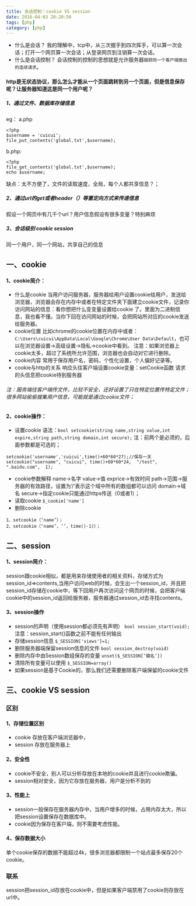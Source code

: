 ```yaml
---
title: 会话控制：cookie VS session
date: 2016-04-03 20:20:50
tags: [php]
category: [php]
---
```

- 什么是会话？
我的理解中，tcp中，从三次握手到四次挥手，可以算一次会话；打开一个网页算一次会话；从登录网页到注销算一次会话。
- 什么是会话控制？
会话控制的控制的思想就是允许服务器`跟踪同一个客户端做出的连续请求`。
<!--more-->

#### http是无状态协议，那么怎么才能从一个页面跳转到另一个页面，但是信息保存呢？让服务器知道这是同一个用户呢？

##### 1、通过文件、数据库存储信息
eg：
a.php
```
<?php
$username = 'cuicui';
file_put_contents('global.txt',$username);
```
b.php:
```
<?php
file_get_contents('global.txt',$username);
echo $username;
```
缺点：太不方便了，文件的读取速度，全局，每个人都共享信息？；
##### 2、通过url的get或者header（）等重定向方式来传递信息
假设一个网页中有几千个url？用户信息假设有很多变量？特别麻烦
##### 3、会话级别 cookie session
同一个用户，同一个网站，共享自己的信息

## 一、cookie
#### 1、cookie简介：
- 什么是cookie
当用户访问服务器，服务器给用户设置cookie给用户，发送给浏览器，浏览器会存在内存中或者在特定文件夹下面建立cookie文件，记录你访问网站的信息：看你想把什么变变量设置给cookie 了。里面为二进制信息，我也看不懂。当你下回在访问网站的时候，会把网站所对应的cookie发送给服务器。
- cookie位置
比如chrome的cookie位置在内存中或者：`C:\Users\cuicui\AppData\Local\Google\Chrome\User Data\Default`，也可以在浏览器设置->高级设置->隐私->cookie中看到。
注意：如果浏览器上cookie太多，超过了系统所允许范围，浏览器也会自动对它进行删除。
- cookie内容
常用于保存用户名，密码，个性化设置，个人偏好记录等。
- cookie与http的关系
响应头往客户端设置cookie变量：setCookie函数
请求的头信息把cookie待到服务器

###### 注：服务端往客户端传文件，比较不安全，还好设置了只在特定位置传特定文件；很多网站偷偷搜集用户信息，可能就是通过cookie文件；
#### 2、cookie操作：
- 设置cookie
语法：`bool setcookie(string name,string value,int expire,string path,string domain,int secure);`
注：前两个是必须的，后面参数都是可选的；
```
setcookie('username','cuicui',time()+60*60*27);//保存一天
setcookie("username", "cuicui", time()+60*60*24,  "/test",  ".baidu.com",  1);
```
- cookie参数解释
name->名字
value->值
exprice->有效时间
path->范围->服务器的有效路径，设置为‘/’表示这个域中所有的数组都可以访问
domain->域名
secure->指定cookie只能通过https传送（0或者1）；
- 读取cookie
`$_cookie['name']`
- 删除cookie
```
1、setcookie（‘name’）；
2、setcookie（‘name’，‘’，time()-1)）；
```

## 二、session
#### 1、session简介：
session跟cookie相似，都是用来存储使用者的相关资料，存储方式为session_id=>contents,当用户访问web的时候，会生出一个session_id，并且把session_id存储在cookie中，等下回用户再次访问这个网页的时候，会把客户端cookie中的session_id返回给服务器，服务器通过session_id去寻找contents。
#### 3、session操作
- session的声明（使用session都必须先有声明）
`bool session_start(void);`
注意：session_start()函数之前不能有任何输出
- 存储session信息
`$_SESSION['views']=1;`
- 删除服务器端保留session信息的文件
`bool session_destroy(void)`
- 删除内存中由Session数组保存的变量
`unset($_SESSION[‘键名’])`
- 清除所有变量可以使用 `$_SESSION=array()`
- 如果session是基于Cookie的，那么我们还需要删除客户端保留的cookie文件
## 三、cookie VS session

### 区别
#### 1、存储位置区别
- cookie 存放在客户端浏览器中，
- session 存放在服务器上

#### 2、安全性
- cookie不安全，别人可以分析存放在本地的cookie并且进行cookie欺骗。
- session相对安全，因为它存放在服务器，用户是分析不到的

#### 3、性能上
- session一般保存在服务器内存中，当用户增多的时候，占用内存太大，所以把session设置保存在数据库中。
- cookie因为保存在客户端，则不需要考虑性能。

#### 4、保存数据大小
单个cookie保存的数据不能超过4k，很多浏览器都限制一个站点最多保存20个cookie。

### 联系
session把session_id存放在cookie中，但是如果客户端禁用了cookie则存放在url中。